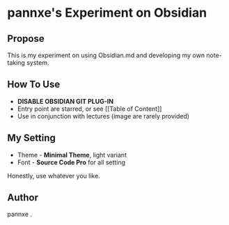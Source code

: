 # pannxe's Experiment on Obsidian

## Propose
This is my experiment on using Obsidian.md and developing my own note-taking system.

## How To Use
- **DISABLE OBSIDIAN GIT PLUG-IN** 
- Entry point are starred, or see [[Table of Content]]
- Use in conjunction with lectures (image are rarely provided) 

## My Setting
- Theme - **Minimal Theme**, light variant
- Font - **Source Code Pro** for all setting

Honestly, use whatever you like.

## Author
pannxe
.